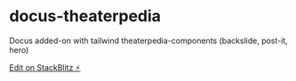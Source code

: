 # docus-theaterpedia

Docus added-on with tailwind theaterpedia-components (backslide, post-it, hero)

[Edit on StackBlitz ⚡️](https://stackblitz.com/edit/docus-theaterpedia)